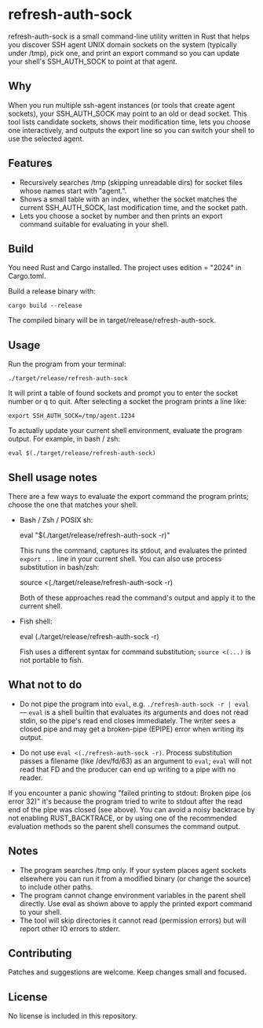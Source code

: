 refresh-auth-sock
=================

refresh-auth-sock is a small command-line utility written in Rust that helps you discover
SSH agent UNIX domain sockets on the system (typically under /tmp), pick one, and print an
export command so you can update your shell's SSH_AUTH_SOCK to point at that agent.

Why
---
When you run multiple ssh-agent instances (or tools that create agent sockets), your
SSH_AUTH_SOCK may point to an old or dead socket. This tool lists candidate sockets, shows
their modification time, lets you choose one interactively, and outputs the export line
so you can switch your shell to use the selected agent.

Features
--------
- Recursively searches /tmp (skipping unreadable dirs) for socket files whose names start
  with "agent.".
- Shows a small table with an index, whether the socket matches the current SSH_AUTH_SOCK,
  last modification time, and the socket path.
- Lets you choose a socket by number and then prints an export command suitable for
  evaluating in your shell.

Build
-----
You need Rust and Cargo installed. The project uses edition = "2024" in Cargo.toml.

Build a release binary with:

    cargo build --release

The compiled binary will be in target/release/refresh-auth-sock.

Usage
-----
Run the program from your terminal:

    ./target/release/refresh-auth-sock

It will print a table of found sockets and prompt you to enter the socket number or
q to quit. After selecting a socket the program prints a line like:

    export SSH_AUTH_SOCK=/tmp/agent.1234

To actually update your current shell environment, evaluate the program output. For
example, in bash / zsh:

    eval $(./target/release/refresh-auth-sock)

Shell usage notes
-----------------
There are a few ways to evaluate the export command the program prints; choose the one
that matches your shell.

- Bash / Zsh / POSIX sh:

    eval "$(./target/release/refresh-auth-sock -r)"

  This runs the command, captures its stdout, and evaluates the printed `export ...`
  line in your current shell. You can also use process substitution in bash/zsh:

    source <(./target/release/refresh-auth-sock -r)

  Both of these approaches read the command's output and apply it to the current shell.

- Fish shell:

    eval (./target/release/refresh-auth-sock -r)

  Fish uses a different syntax for command substitution; `source <(...)` is not
  portable to fish.

What not to do
-------------
- Do not pipe the program into `eval`, e.g. `./refresh-auth-sock -r | eval` — `eval` is
  a shell builtin that evaluates its arguments and does not read stdin, so the pipe's
  read end closes immediately. The writer sees a closed pipe and may get a broken-pipe
  (EPIPE) error when writing its output.

- Do not use `eval <(./refresh-auth-sock -r)`. Process substitution passes a filename
  (like /dev/fd/63) as an argument to `eval`; `eval` will not read that FD and the
  producer can end up writing to a pipe with no reader.

If you encounter a panic showing "failed printing to stdout: Broken pipe (os error 32)"
it's because the program tried to write to stdout after the read end of the pipe was
closed (see above). You can avoid a noisy backtrace by not enabling RUST_BACKTRACE, or
by using one of the recommended evaluation methods so the parent shell consumes the
command output.

Notes
-----
- The program searches /tmp only. If your system places agent sockets elsewhere you can
  run it from a modified binary (or change the source) to include other paths.
- The program cannot change environment variables in the parent shell directly. Use
  eval as shown above to apply the printed export command to your shell.
- The tool will skip directories it cannot read (permission errors) but will report
  other IO errors to stderr.

Contributing
------------
Patches and suggestions are welcome. Keep changes small and focused.

License
-------
No license is included in this repository.
